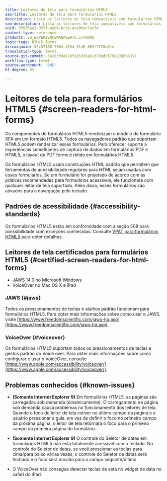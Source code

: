 ```yaml
---
title: Leitores de tela para formulários HTML5
seo-title: Leitores de tela para formulários HTML5
description: Lista os leitores de tela compatíveis com formulários HTML5.
seo-description: Lista os leitores de tela compatíveis com formulários HTML5.
uuid: 035354e2-957f-4eb6-bc16-4ca96ec7ac74
content-type: reference
products: SG_EXPERIENCEMANAGER/6.5/FORMS
topic-tags: hTML5_forms
discoiquuid: 53c57180-7004-4534-9146-603f7770a6fe
translation-type: tm+mt
source-git-commit: 56c6cfd437ef185336e81373bd5f758205b96317
workflow-type: tm+mt
source-wordcount: '345'
ht-degree: 0%

---
```



# Leitores de tela para formulários HTML5 {#screen-readers-for-html-forms}

Os componentes de formulários HTML5 renderizam o modelo de formulário XFA em um formato HTML5. Todos os navegadores padrão que suportam HTML5 podem renderizar esses formulários. Para oferecer suporte a experiências semelhantes de captura de dados em formulários PDF e HTML5, o layout de PDF forms é retido em formulários HTML5.

Os formulários HTML5 usam construções HTML padrão que permitem que ferramentas de acessibilidade regulares para HTML sejam usadas com esses formulários. Se um formulário for projetado de acordo com as práticas recomendadas para formulários acessíveis, ele funcionará com qualquer leitor de tela suportado. Além disso, esses formulários são ativados para a navegação pelo teclado.

## Padrões de acessibilidade {#accessibility-standards}

Os formulários HTML5 estão em conformidade com a seção 508 para acessibilidade com exceções conhecidas. Consulte [VPAT para formulários HTML5](https://www.adobe.com/mena_en/accessibility/compliance/livecycle-mobile-forms-es4-section-508-vpat.html) para obter detalhes.

## Leitores de tela certificados para formulários HTML5 {#certified-screen-readers-for-html-forms}

* JAWS 14.0 no Microsoft Windows
* VoiceOver no Mac OS X e iPad

### JAWS {#jaws}

Todos os pressionamentos de teclas e atalhos padrão funcionam para formulários HTML5. Para obter mais informações sobre como usar o JAWS, visite [https://www.freedomscientific.com/jaws-hq.asp](https://www.freedomscientific.com/jaws-hq.asp).

### VoiceOver {#voiceover}

Os formulários HTML5 suportam todos os pressionamentos de teclas e gestos padrão do Voice over. Para obter mais informações sobre como configurar e usar o VoiceOver, consulte [https://www.apple.com/accessibility/voiceover/](https://www.apple.com/accessibility/voiceover/).

## Problemas conhecidos {#known-issues}

* **(Somente Internet Explorer 9)** Em formulários HTML5, as páginas são carregadas sob demanda (dinamicamente). O carregamento de página sob demanda causa problemas no funcionamento dos leitores de tela. Quando o foco do leitor de tela estiver no último campo da página e o usuário pressionar a guia, em vez de definir o foco no primeiro campo da próxima página, o leitor de tela retornará o foco para o primeiro campo da primeira página do formulário.
* **(Somente Internet Explorer 9)** O controle do Seletor de datas em formulários HTML5 não está totalmente acessível com o teclado. No controle do Seletor de datas, se você pressionar as teclas para cima/para baixo várias vezes, o controle do Seletor de datas será fechado e o foco será movido para o campo seguinte/último.

* O VoiceOver não consegue detectar teclas de seta no widget de data no safari do iPad.
